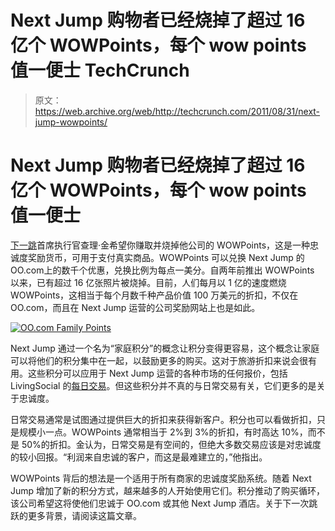 # Next Jump 购物者已经烧掉了超过 16 亿个 WOWPoints，每个 wow points 值一便士 TechCrunch

> 原文：<https://web.archive.org/web/http://techcrunch.com/2011/08/31/next-jump-wowpoints/>

# Next Jump 购物者已经烧掉了超过 16 亿个 WOWPoints，每个 wow points 值一便士

[下一跳](https://web.archive.org/web/20230205013642/http://www.nextjump.com/)首席执行官查理·金希望你赚取并烧掉他公司的 WOWPoints，这是一种忠诚度奖励货币，可用于支付真实商品。WOWPoints 可以兑换 Next Jump 的 OO.com上的数千个优惠，兑换比例为每点一美分。自两年前推出 WOWPoints 以来，已有超过 16 亿张照片被烧掉。目前，人们每月以 1 亿的速度燃烧 WOWPoints，这相当于每个月数千种产品价值 100 万美元的折扣，不仅在 OO.com，而且在 Next Jump 运营的公司奖励网站上也是如此。

[![](img/e2e0b66b0abc528d16720cf0d2392818.png "OO.com Family Points")](https://web.archive.org/web/20230205013642/https://techcrunch.com/wp-content/uploads/2011/08/oo-com-family-points.jpg)

Next Jump 通过一个名为“家庭积分”的概念让积分变得更容易，这个概念让家庭可以将他们的积分集中在一起，以鼓励更多的购买。这对于旅游折扣来说会很有用。这些积分可以应用于 Next Jump 运营的各种市场的任何报价，包括 LivingSocial 的[每日交易](https://web.archive.org/web/20230205013642/https://techcrunch.com/2011/06/09/next-jump-oo-com-livingsocial/)。但这些积分并不真的与日常交易有关，它们更多的是关于忠诚度。

日常交易通常是试图通过提供巨大的折扣来获得新客户。积分也可以看做折扣，只是规模小一点。WOWPoints 通常相当于 2%到 3%的折扣，有时高达 10%，而不是 50%的折扣。金认为，日常交易是有空间的，但绝大多数交易应该是对忠诚度的较小回报。“利润来自忠诚的客户，而这是最难建立的，”他指出。

WOWPoints 背后的想法是一个适用于所有商家的忠诚度奖励系统。随着 Next Jump 增加了新的积分方式，越来越多的人开始使用它们。积分推动了购买循环，该公司希望这将使他们忠诚于 OO.com 或其他 Next Jump 酒店。关于下一次跳跃的更多背景，请阅读这篇文章。